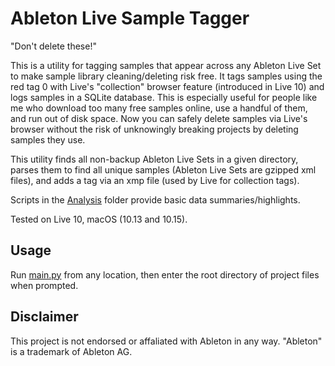 # Ableton Live Sample Tagger

"Don't delete these!"

This is a utility for tagging samples that appear across any Ableton Live Set to make sample library cleaning/deleting risk free. It tags samples using the red tag 0 with Live's "collection" browser feature (introduced in Live 10) and logs samples in a SQLite database. This is especially useful for people like me who download too many free samples online, use a handful of them, and run out of disk space. Now you can safely delete samples via Live's browser without the risk of unknowingly breaking projects by deleting samples they use.

This utility finds all non-backup Ableton Live Sets in a given directory, parses them to find all unique samples (Ableton Live Sets are gzipped xml files), and adds a tag via an xmp file (used by Live for collection tags).

Scripts in the [Analysis](/Analysis) folder provide basic data summaries/highlights.

Tested on Live 10, macOS (10.13 and 10.15).

## Usage

Run [main.py](/main.py) from any location, then enter the root directory of project files when prompted.

## Disclaimer

This project is not endorsed or affaliated with Ableton in any way. "Ableton" is a trademark of Ableton AG.
